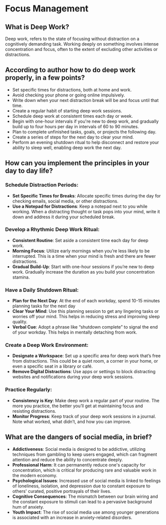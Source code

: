 # Focus Management

## What is Deep Work?

Deep work, refers to the state of focusing without distraction on a cognitively demanding task. Working deeply on something involves intense concentration and focus, often to the extent of excluding other activities or distractions.


## According to author how to do deep work properly, in a few points?

* Set specific times for distractions, both at home and work.
* Avoid checking your phone or going online impulsively.
* Write down when your next distraction break will be and focus until that time.
* Create a regular habit of starting deep work sessions.
* Schedule deep work at consistent times each day or week.
* Begin with one-hour intervals if you're new to deep work, and gradually build up to four hours per day in intervals of 60 to 90 minutes.
* Plan to complete unfinished tasks, goals, or projects the following day.
* Create a series of steps for the next day to clear your mind.
* Perform an evening shutdown ritual to help disconnect and restore your ability to sleep well, enabling deep work the next day.


## How can you implement the principles in your day to day life?


### Schedule Distraction Periods:

* **Set Specific Times for Breaks**: Allocate specific times during the day for checking emails, social media, or other distractions.
* **Use a Notepad for Distractions**: Keep a notepad next to you while working. When a distracting thought or task pops into your mind, write it down and address it during your scheduled break.

### Develop a Rhythmic Deep Work Ritual:

* **Consistent Routine**: Set aside a consistent time each day for deep work.
* **Morning Focus**: Utilize early mornings when you’re less likely to be interrupted. This is a time when your mind is fresh and there are fewer distractions.
* **Gradual Build-Up**: Start with one-hour sessions if you’re new to deep work. Gradually increase the duration as you build your concentration stamina.

### Have a Daily Shutdown Ritual:

* **Plan for the Next Day**: At the end of each workday, spend 10-15 minutes planning tasks for the next day
* **Clear Your Mind**: Use this planning session to get any lingering tasks or worries off your mind. This helps in reducing stress and improving sleep quality.
* **Verbal Cue**: Adopt a phrase like “shutdown complete” to signal the end of your workday. This helps in mentally detaching from work.

### Create a Deep Work Environment:

* **Designate a Workspace**: Set up a specific area for deep work that’s free from distractions. This could be a quiet room, a corner in your home, or even a specific seat in a library or café.
* **Remove Digital Distractions**: Use apps or settings to block distracting websites and notifications during your deep work sessions.

### Practice Regularly:

* **Consistency is Key**: Make deep work a regular part of your routine. The more you practice, the better you’ll get at maintaining focus and resisting distractions.
* **Monitor Progress**: Keep track of your deep work sessions in a journal. Note what worked, what didn’t, and how you can improve.


## What are the dangers of social media, in brief?

* **Addictiveness**: Social media is designed to be addictive, utilizing techniques from gambling to keep users engaged, which can fragment attention and reduce the ability to concentrate deeply.
* **Professional Harm**: It can permanently reduce one's capacity for concentration, which is critical for producing rare and valuable work in the modern economy.
* **Psychological Issues**: Increased use of social media is linked to feelings of loneliness, isolation, and depression due to constant exposure to others' curated, positive portrayals of their lives.
* **Cognitive Consequences**: The mismatch between our brain wiring and the constant exposure to stimuli can lead to a pervasive background hum of anxiety.
* **Youth Impact**: The rise of social media use among younger generations is associated with an increase in anxiety-related disorders.